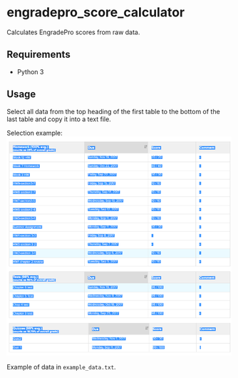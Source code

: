 # engradepro_score_calculator
Calculates EngradePro scores from raw data.

## Requirements
* Python 3

## Usage
Select all data from the top heading of the first table to the bottom of the last table and copy it into a text file.

Selection example:
![](screenshot.png)

Example of data in ```example_data.txt```.
